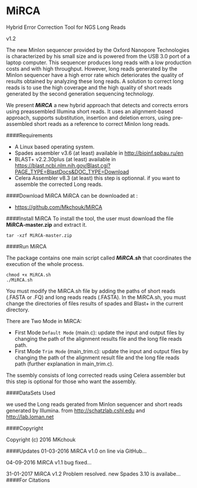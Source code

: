 # MiRCA

Hybrid Error Correction Tool for NGS Long Reads

v1.2


The new MinIon sequencer provided by the Oxford Nanopore Technologies is characterized by his small size and is powered from the USB 3.0 port of a laptop computer. This sequencer produces long reads with a low production costs and with high throughput. However, long reads generated by the MinIon sequencer have a high error rate which deteriorates the quality of results obtained by analyzing these long reads. A solution to correct long reads is to use the high coverage and the high quality of short reads generated by the second generation sequencing technology.

We present ***MiRCA*** a new hybrid approach that detects and corrects errors using preassembled Illumina short reads. It uses an alignment-based approach, supports substitution, insertion and deletion errors, using pre-assembled short reads as a reference to correct MinIon long reads.

####Requirements

- A Linux based operating system.
- Spades assembler v3.6 (at least) available in http://bioinf.spbau.ru/en
- BLAST+ v2.2.30plus (at least) available in https://blast.ncbi.nlm.nih.gov/Blast.cgi?PAGE_TYPE=BlastDocs&DOC_TYPE=Download
- Celera Assembler v8.3 (at least) this step is optionnal. if you want to assemble the corrected Long reads.

####Download MiRCA
MiRCA can be downloaded at : 
- https://github.com/Mkchouk/MiRCA

####Install MiRCA
To install the tool, the user must download the file **MiRCA-master.zip** and extract it.
```
tar -xzf MiRCA-master.zip
```
####Run MiRCA

The package contains one main script called ***MiRCA.sh*** that coordinates the execution of the whole process.

```
chmod +x MiRCA.sh
./MiRCA.sh
```

You must modify the MiRCA.sh file by adding the paths of short reads (.FASTA or .FQ)  and long reads reads (.FASTA). In the MiRCA.sh, you must change the directories of files results of spades and Blast+ in the current directory.

There are Two Mode in MiRCA:
- First Mode `Default Mode` (main.c): update the input and output files by changing the path of the alignment results file and the long file reads path.
- First Mode `Trim Mode` (main_trim.c): update the input and output files by changing the path of the alignment result file and the long file reads path (further explanation in main_trim.c).

The ssembly consists of long corrected reads using Celera assembler but this step is optional for those who want the assembly.

####DataSets Used

we used the Long reads gerated from MinIon sequencer and short reads generated by Illumina.
from http://schatzlab.cshl.edu and http://lab.loman.net

####Copyright

Copyright (c) 2016 MKchouk

####Updates
01-03-2016   MiRCA v1.0 on line via GitHub...

04-09-2016   MiRCA v1.1 bug fixed...

31-01-2017   MiRCA v1.2 Problem resolved. new Spades 3.10 is availabe...
####For Citations

